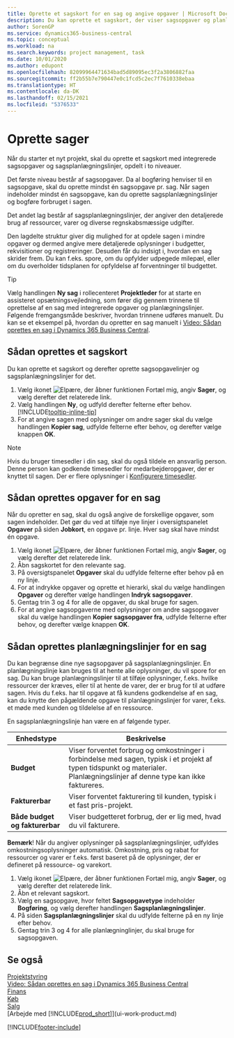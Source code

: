 ```yaml
---
title: Oprette et sagskort for en sag og angive opgaver | Microsoft Docs
description: Du kan oprette et sagskort, der viser sagsopgaver og planlægningslinjer, så det er nemmere at administrere status og budgetter for et nyt projekt.
author: SorenGP
ms.service: dynamics365-business-central
ms.topic: conceptual
ms.workload: na
ms.search.keywords: project management, task
ms.date: 10/01/2020
ms.author: edupont
ms.openlocfilehash: 82099964471634bad5d89095ec3f2a3806882faa
ms.sourcegitcommit: ff2b55b7e790447e0c1fcd5c2ec7f7610338ebaa
ms.translationtype: HT
ms.contentlocale: da-DK
ms.lasthandoff: 02/15/2021
ms.locfileid: "5376533"
---
```

# <a name="create-jobs"></a>Oprette sager
Når du starter et nyt projekt, skal du oprette et sagskort med integrerede sagsopgaver og sagsplanlægningslinjer, opdelt i to niveauer.  

Det første niveau består af sagsopgaver. Da al bogføring henviser til en sagsopgave, skal du oprette mindst én sagsopgave pr. sag. Når sagen indeholder mindst én sagsopgave, kan du oprette sagsplanlægningslinjer og bogføre forbruget i sagen.

Det andet lag består af sagsplanlægningslinjer, der angiver den detaljerede brug af ressourcer, varer og diverse regnskabsmæssige udgifter.

Den lagdelte struktur giver dig mulighed for at opdele sagen i mindre opgaver og dermed angive mere detaljerede oplysninger i budgetter, rekvisitioner og registreringer. Desuden får du indsigt i, hvordan en sag skrider frem. Du kan f.eks. spore, om du opfylder udpegede milepæl, eller om du overholder tidsplanen for opfyldelse af forventninger til budgettet.

> [!TIP]
> Vælg handlingen **Ny sag** i rollecenteret **Projektleder** for at starte en assisteret opsætningsvejledning, som fører dig gennem trinnene til oprettelse af en sag med integrerede opgaver og planlægningslinjer. Følgende fremgangsmåde beskriver, hvordan trinnene udføres manuelt. Du kan se et eksempel på, hvordan du opretter en sag manuelt i [Video: Sådan oprettes en sag i Dynamics 365 Business Central](https://www.youtube.com/watch?v=VqaPWr7BWmw).

## <a name="to-create-a-job-card"></a>Sådan oprettes et sagskort
Du kan oprette et sagskort og derefter oprette sagsopgavelinjer og sagsplanlægningslinjer for det.

1. Vælg ikonet ![Elpære, der åbner funktionen Fortæl mig](media/ui-search/search_small.png "Fortæl mig, hvad du vil foretage dig"), angiv **Sager**, og vælg derefter det relaterede link.  
2. Vælg handlingen **Ny**, og udfyld derefter felterne efter behov. [!INCLUDE[tooltip-inline-tip](includes/tooltip-inline-tip_md.md)]
3. For at angive sagen med oplysninger om andre sager skal du vælge handlingen **Kopier sag**, udfylde felterne efter behov, og derefter vælge knappen **OK**.

> [!NOTE]  
>   Hvis du bruger timesedler i din sag, skal du også tildele en ansvarlig person. Denne person kan godkende timesedler for medarbejderopgaver, der er knyttet til sagen. Der er flere oplysninger i [Konfigurere timesedler](projects-how-setup-time-sheets.md).

## <a name="to-create-tasks-for-a-job"></a>Sådan oprettes opgaver for en sag
Når du opretter en sag, skal du også angive de forskellige opgaver, som sagen indeholder. Det gør du ved at tilføje nye linjer i oversigtspanelet **Opgaver** på siden **Jobkort**, en opgave pr. linje. Hver sag skal have mindst én opgave.

1. Vælg ikonet ![Elpære, der åbner funktionen Fortæl mig](media/ui-search/search_small.png "Fortæl mig, hvad du vil foretage dig"), angiv **Sager**, og vælg derefter det relaterede link.
2. Åbn sagskortet for den relevante sag.
3. På oversigtspanelet **Opgaver** skal du udfylde felterne efter behov på en ny linje.
4. For at indrykke opgaver og oprette et hierarki, skal du vælge handlingen **Opgaver** og derefter vælge handlingen **Indryk sagsopgaver**.
5. Gentag trin 3 og 4 for alle de opgaver, du skal bruge for sagen.
6. For at angive sagsopgaverne med oplysninger om andre sagsopgaver skal du vælge handlingen **Kopier sagsopgaver fra**, udfylde felterne efter behov, og derefter vælge knappen **OK**.

## <a name="to-create-planning-lines-for-a-job"></a>Sådan oprettes planlægningslinjer for en sag
Du kan begrænse dine nye sagsopgaver på sagsplanlægningslinjer. En planlægningslinje kan bruges til at hente alle oplysninger, du vil spore for en sag. Du kan bruge planlægningslinjer til at tilføje oplysninger, f.eks. hvilke ressourcer der kræves, eller til at hente de varer, der er brug for til at udføre sagen. Hvis du f.eks. har til opgave at få kundens godkendelse af en sag, kan du knytte den pågældende opgave til planlægningslinjer for varer, f.eks. et møde med kunden og tildelelse af en ressource.  

En sagsplanlægningslinje han være en af følgende typer.  

| Enhedstype | Beskrivelse |
| --- | --- |
| **Budget** |Viser forventet forbrug og omkostninger i forbindelse med sagen, typisk i et projekt af typen tidspunkt og materialer. Planlægningslinjer af denne type kan ikke faktureres. |
| **Fakturerbar** |Viser forventet fakturering til kunden, typisk i et fast pris-projekt. |
| **Både budget og fakturerbar** |Viser budgetteret forbrug, der er lig med, hvad du vil fakturere. |

**Bemærk**! Når du angiver oplysninger på sagsplanlægningslinjer, udfyldes omkostningsoplysninger automatisk. Omkostning, pris og rabat for ressourcer og varer er f.eks. først baseret på de oplysninger, der er defineret på ressource- og varekort.

1. Vælg ikonet ![Elpære, der åbner funktionen Fortæl mig](media/ui-search/search_small.png "Fortæl mig, hvad du vil foretage dig"), angiv **Sager**, og vælg derefter det relaterede link.
2. Åbn et relevant sagskort.
3. Vælg en sagsopgave, hvor feltet **Sagsopgavetype** indeholder **Bogføring**, og vælg derefter handlingen **Sagsplanlægningslinjer**.  
4. På siden **Sagsplanlægningslinjer** skal du udfylde felterne på en ny linje efter behov.
5. Gentag trin 3 og 4 for alle planlægninglinjer, du skal bruge for sagsopgaven.

## <a name="see-also"></a>Se også

[Projektstyring](projects-manage-projects.md)  
[Video: Sådan oprettes en sag i Dynamics 365 Business Central](https://www.youtube.com/watch?v=VqaPWr7BWmw)  
[Finans](finance.md)  
[Køb](purchasing-manage-purchasing.md)  
[Salg](sales-manage-sales.md)  
[Arbejde med [!INCLUDE[prod_short](includes/prod_short.md)]](ui-work-product.md)  


[!INCLUDE[footer-include](includes/footer-banner.md)]